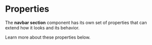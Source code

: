 # Properties

The **navbar section** component has its own set of properties that can extend how it looks and its behavior. 

Learn more about these properties below.